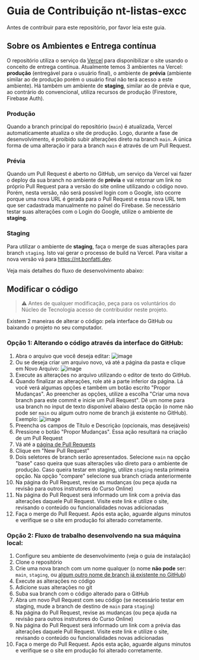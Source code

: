 # Guia de Contribuição nt-listas-excc

Antes de contribuir para este repositório, por favor leia este guia.

## Sobre os Ambientes e Entrega contínua
O repositório utiliza o serviço da [Vercel](https://vercel.com/) para disponibilizar o site usando o conceito de entrega contínua. Atualmente temos 3 ambientes na Vercel: **produção** (entregável para o usuário final), o ambiente de **prévia** (ambiente similar ao de produção porém o usuário final não terá acesso a este ambiente). Há também um ambiente de **staging**, similar ao de prévia e que, ao contrário do convencional, utiliza recursos de produção (Firestore, Firebase Auth).

### Produção

Quando a branch principal do repositório (`main`) é atualizada, Vercel automaticamente atualiza o site de produção. Logo, durante a fase de desenvolvimento, é proibido subir alterações direto na branch `main`. A única forma de uma alteração ir para a branch `main` é através de um Pull Request.

### Prévia

Quando um Pull Request é aberto no GitHub, um serviço da Vercel vai fazer o deploy da sua branch no ambiente de **prévia** e vai retornar um link no próprio Pull Request para a versão do site online utilizando o código novo. Porém, nesta versão, não será possível login com o Google, isto ocorre porque uma nova URL é gerada para o Pull Request e essa nova URL tem que ser cadastrada manualmente no painel do Firebase. Se necessário testar suas alterações com o Login do Google, utilize o ambiente de **staging**.

### Staging

Para utilizar o ambiente de **staging**, faça o merge de suas alterações para branch `staging`. Isto vai gerar o processo de build na Vercel. Para visitar a nova versão vá para https://nt.bonfatti.dev.

Veja mais detalhes do fluxo de desenvolvimento abaixo:

## Modificar o código

> ⚠️ Antes de qualquer modificação, peça para os voluntários do Núcleo de Tecnologia acesso de contribuidor neste projeto.

Existem 2 maneiras de alterar o código: pela interface do GitHub ou baixando o projeto no seu computador.

### Opção 1: Alterando o código através da interface do GitHub:

1. Abra o arquivo que você deseja editar: 
![image](https://user-images.githubusercontent.com/1435403/178538878-9f71666a-551c-4fe1-8a9c-064502d2706d.png)
1. Ou se deseja criar um arquivo novo, vá até a página da pasta e clique em Novo Arquivo: 
![image](https://user-images.githubusercontent.com/1435403/178539609-f540c7c1-aa8b-4e30-8401-93945b1b757e.png)
1. Execute as alterações no arquivo utilizando o editor de texto do GitHub.
1. Quando finalizar as alterações, role até a parte inferior da página. Lá você verá algumas opções e também um botão escrito "Propor Mudanças". Ao preencher as opções, utilize a escolha "Criar uma nova branch para este commit e inicie um Pull Request". Dê um nome para usa branch no input de texto disponível abaixo desta opção (o nome não pode ser `main` ou algum outro nome de branch já existente no GitHub). Exemplo: 
![image](https://user-images.githubusercontent.com/1435403/178541542-da3d9276-e97f-4f8b-a934-5400281f6cfb.png)
1. Preencha os campos de Título e Descrição (opcionais, mas desejáveis) 
1. Pressione o botão "Propor Mudanças". Essa ação resultará na criação de um Pull Request
1. Vá até a [página de Pull Requests](https://github.com/andrebnf/nt-listas-excc/pulls)
1. Clique em "New Pull Request"
1. Dois seletores de branch serão apresentados. Selecione `main` na opção "base" caso queira que suas alterações vão direto para o ambiente de produção. Caso queira testar em staging, utilize `staging` nesta primeira opção. Na opção "compare" selecione sua branch criada anteriormente
1. Na página do Pull Request, revise as mudanças (ou peça ajuda na revisão para outros instrutores do Curso Online)
1. Na página do Pull Request será informado um link com a prévia das alterações daquele Pull Request. Visite este link e utilize o site, revisando o conteúdo ou funcionalidades novas adicionadas
1. Faça o merge do Pull Request. Após esta ação, aguarde alguns minutos e verifique se o site em produção foi alterado corretamente.

### Opção 2: Fluxo de trabalho desenvolvendo na sua máquina local:

1. Configure seu ambiente de desenvolvimento (veja o guia de instalação)
1. Clone o repositório
1. Crie uma nova branch com um nome qualquer (o nome **não pode** ser: `main`, `staging`, ou [algum outro nome de branch já existente no GitHub](https://github.com/andrebnf/nt-listas-excc/branches))
1. Execute as alterações no código
1. Adicione suas alterações no git
1. Suba sua branch com o código alterado para o GitHub
1. Abra um novo Pull Request com seu código (se necessário testar em staging, mude a branch de destino de `main` para `staging`)
1. Na página do Pull Request, revise as mudanças (ou peça ajuda na revisão para outros instrutores do Curso Online)
1. Na página do Pull Request será informado um link com a prévia das alterações daquele Pull Request. Visite este link e utilize o site, revisando o conteúdo ou
funcionalidades novas adicionadas
1. Faça o merge do Pull Request. Após esta ação, aguarde alguns minutos e verifique se o site em produção foi alterado corretamente.
